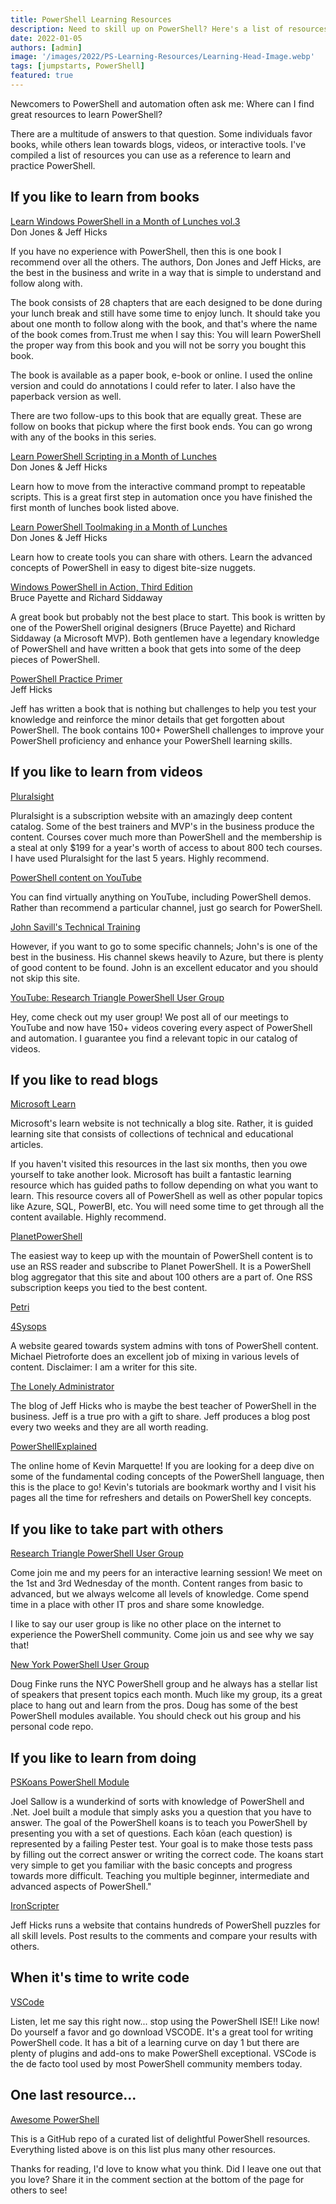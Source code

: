 ```yaml
---
title: PowerShell Learning Resources
description: Need to skill up on PowerShell? Here's a list of resources I recommend to get your yourself started learning.
date: 2022-01-05
authors: [admin]
image: '/images/2022/PS-Learning-Resources/Learning-Head-Image.webp'
tags: [jumpstarts, PowerShell]
featured: true
---
```


Newcomers to PowerShell and automation often ask me: Where can I find great resources to learn PowerShell?

There are a multitude of answers to that question. Some individuals favor books, while others lean towards blogs, videos, or interactive tools. I've compiled a list of resources you can use as a reference to learn and practice PowerShell.

## If you like to learn from books

[Learn Windows PowerShell in a Month of Lunches vol.3](https://www.manning.com/books/learn-windows-powershell-in-a-month-of-lunches-third-edition?ref=commandline.ninja)\
Don Jones & Jeff Hicks

If you have no experience with PowerShell, then this is one book I recommend over all the others. The authors, Don Jones and Jeff Hicks, are the best in the business and write in a way that is simple to understand and follow along with.

The book consists of 28 chapters that are each designed to be done during your lunch break and still have some time to enjoy lunch. It should take you about one month to follow along with the book, and that's where the name of the book comes from.Trust me when I say this: You will learn PowerShell the proper way from this book and you will not be sorry you bought this book.

The book is available as a paper book, e-book or online. I used the online version and could do annotations I could refer to later. I also have the paperback version as well.

There are two follow-ups to this book that are equally great. These are follow on books that pickup where the first book ends. You can go wrong with any of the books in this series.

[Learn PowerShell Scripting in a Month of Lunches](https://www.manning.com/books/learn-powershell-scripting-in-a-month-of-lunches?ref=commandline.ninja)\
Don Jones & Jeff Hicks

Learn how to move from the interactive command prompt to repeatable scripts. This is a great first step in automation once you have finished the first month of lunches book listed above.

[Learn PowerShell Toolmaking in a Month of Lunches](https://www.manning.com/books/learn-powershell-toolmaking-in-a-month-of-lunches?ref=commandline.ninja)\
Don Jones & Jeff Hicks

Learn how to create tools you can share with others. Learn the advanced concepts of PowerShell in easy to digest bite-size nuggets.

[Windows PowerShell in Action, Third Edition](https://www.manning.com/books/windows-powershell-in-action-third-edition?ref=commandline.ninja)\
Bruce Payette and Richard Siddaway

A great book but probably not the best place to start. This book is written by one of the PowerShell original designers (Bruce Payette) and Richard Siddaway (a Microsoft MVP). Both gentlemen have a legendary knowledge of PowerShell and have written a book that gets into some of the deep pieces of PowerShell.

[PowerShell Practice Primer](https://leanpub.com/psprimer?ref=commandline.ninja)\
Jeff Hicks

Jeff has written a book that is nothing but challenges to help you test your knowledge and reinforce the minor details that get forgotten about PowerShell. The book contains 100+ PowerShell challenges to improve your PowerShell proficiency and enhance your PowerShell learning skills.

## If you like to learn from videos

[Pluralsight](https://www.pluralsight.com/?ref=commandline.ninja)

Pluralsight is a subscription website with an amazingly deep content catalog. Some of the best trainers and MVP's in the business produce the content. Courses cover much more than PowerShell and the membership is a steal at only $199 for a year's worth of access to about 800 tech courses. I have used Pluralsight for the last 5 years. Highly recommend.

[PowerShell content on YouTube](https://www.google.com/search?q=youtube+powershell&oq=youtube+powershell&aqs=chrome..69i57j0i512l2j0i22i30l2j69i60l3.6560j0j1&sourceid=chrome&ie=UTF-8&ref=commandline.ninja)

You can find virtually anything on YouTube, including PowerShell demos. Rather than recommend a particular channel, just go search for PowerShell.

[John Savill's Technical Training](https://www.youtube.com/c/NTFAQGuy?ref=commandline.ninja)

However, if you want to go to some specific channels; John's is one of the best in the business. His channel skews heavily to Azure, but there is plenty of good content to be found. John is an excellent educator and you should not skip this site.

[YouTube: Research Triangle PowerShell User Group](https://www.youtube.com/rtpsug?ref=commandline.ninja)

Hey, come check out my user group! We post all of our meetings to YouTube and now have 150+ videos covering every aspect of PowerShell and automation. I guarantee you find a relevant topic in our catalog of videos.

## If you like to read blogs

[Microsoft Learn](https://docs.microsoft.com/en-us/learn/?WT.mc_id=CDM-MVP-5004073&ref=commandline.ninja)

Microsoft's learn website is not technically a blog site. Rather, it is guided learning site that consists of collections of technical and educational articles.

If you haven't visited this resources in the last six months, then you owe yourself to take another look. Microsoft has built a fantastic learning resource which has guided paths to follow depending on what you want to learn. This resource covers all of PowerShell as well as other popular topics like Azure, SQL, PowerBI, etc. You will need some time to get through all the content available. Highly recommend.

[PlanetPowerShell](https://www.planetpowershell.com/)

The easiest way to keep up with the mountain of PowerShell content is to use an RSS reader and subscribe to Planet PowerShell. It is a PowerShell blog aggregator that this site and about 100 others are a part of. One RSS subscription keeps you tied to the best content.

[Petri](https://petri.com/category/powershell/)

[4Sysops](https://4sysops.com/?ref=commandline.ninja)

A website geared towards system admins with tons of PowerShell content. Michael Pietroforte does an excellent job of mixing in various levels of content. Disclaimer: I am a writer for this site.

[The Lonely Administrator](https://jdhitsolutions.com/blog/?ref=commandline.ninja)

The blog of Jeff Hicks who is maybe the best teacher of PowerShell in the business. Jeff is a true pro with a gift to share. Jeff produces a blog post every two weeks and they are all worth reading.

[PowerShellExplained](https://powershellexplained.com/?ref=commandline.ninja)

The online home of Kevin Marquette! If you are looking for a deep dive on some of the fundamental coding concepts of the PowerShell language, then this is the place to go! Kevin's tutorials are bookmark worthy and I visit his pages all the time for refreshers and details on PowerShell key concepts.

## If you like to take part with others

[Research Triangle PowerShell User Group](https://rtpsug.com/?ref=commandline.ninja)

Come join me and my peers for an interactive learning session! We meet on the 1st and 3rd Wednesday of the month. Content ranges from basic to advanced, but we always welcome all levels of knowledge. Come spend time in a place with other IT pros and share some knowledge.

I like to say our user group is like no other place on the internet to experience the PowerShell community. Come join us and see why we say that!

[New York PowerShell User Group](https://www.meetup.com/NycPowershellMeetup?ref=commandline.ninja)

Doug Finke runs the NYC PowerShell group and he always has a stellar list of speakers that present topics each month. Much like my group, its a great place to hang out and learn from the pros. Doug has some of the best PowerShell modules available. You should check out his group and his personal code repo.

## If you like to learn from doing

[PSKoans PowerShell Module](https://github.com/vexx32/PSKoans?ref=commandline.ninja)

Joel Sallow is a wunderkind of sorts with knowledge of PowerShell and .Net. Joel built a module that simply asks you a question that you have to answer. The goal of the PowerShell koans is to teach you PowerShell by presenting you with a set of questions. Each kōan (each question) is represented by a failing Pester test. Your goal is to make those tests pass by filling out the correct answer or writing the correct code. The koans start very simple to get you familiar with the basic concepts and progress towards more difficult. Teaching you multiple beginner, intermediate and advanced aspects of PowerShell."

[IronScripter](https://ironscripter.us/?ref=commandline.ninja)

Jeff Hicks runs a website that contains hundreds of PowerShell puzzles for all skill levels. Post results to the comments and compare your results with others.

## When it's time to write code

[VSCode](https://code.visualstudio.com/?ref=commandline.ninja)

Listen, let me say this right now... stop using the PowerShell ISE!! Like now! Do yourself a favor and go download VSCODE. It's a great tool for writing PowerShell code. It has a bit of a learning curve on day 1 but there are plenty of plugins and add-ons to make PowerShell exceptional. VSCode is the de facto tool used by most PowerShell community members today.

## One last resource...

[Awesome PowerShell](https://github.com/janikvonrotz/awesome-powershell?ref=commandline.ninja)

This is a GitHub repo of a curated list of delightful PowerShell resources. Everything listed above is on this list plus many other resources.

Thanks for reading, I'd love to know what you think. Did I leave one out that you love? Share it in the comment section at the bottom of the page for others to see!
